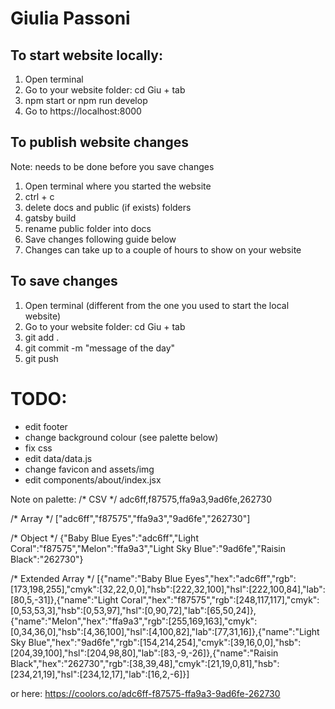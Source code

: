 # Giulia Passoni

## To start website locally:
1. Open terminal
2. Go to your website folder: cd Giu + tab
3. npm start or npm run develop
4. Go to https://localhost:8000

## To publish website changes
Note: needs to be done before you save changes
1. Open terminal where you started the website
2. ctrl + c
3. delete docs and public (if exists) folders
4. gatsby build
5. rename public folder into docs
6. Save changes following guide below
7. Changes can take up to a couple of hours to show on your website

## To save changes
1. Open terminal (different from the one you used to start the local website)
2. Go to your website folder: cd Giu + tab
3. git add .
4. git commit -m "message of the day"
5. git push

# TODO:
- edit footer 
- change background colour (see palette below) 
- fix css  
- edit data/data.js  
- change favicon and assets/img
- edit components/about/index.jsx


Note on palette:
/* CSV */
adc6ff,f87575,ffa9a3,9ad6fe,262730

/* Array */
["adc6ff","f87575","ffa9a3","9ad6fe","262730"]

/* Object */
{"Baby Blue Eyes":"adc6ff","Light Coral":"f87575","Melon":"ffa9a3","Light Sky Blue":"9ad6fe","Raisin Black":"262730"}

/* Extended Array */
[{"name":"Baby Blue Eyes","hex":"adc6ff","rgb":[173,198,255],"cmyk":[32,22,0,0],"hsb":[222,32,100],"hsl":[222,100,84],"lab":[80,5,-31]},{"name":"Light Coral","hex":"f87575","rgb":[248,117,117],"cmyk":[0,53,53,3],"hsb":[0,53,97],"hsl":[0,90,72],"lab":[65,50,24]},{"name":"Melon","hex":"ffa9a3","rgb":[255,169,163],"cmyk":[0,34,36,0],"hsb":[4,36,100],"hsl":[4,100,82],"lab":[77,31,16]},{"name":"Light Sky Blue","hex":"9ad6fe","rgb":[154,214,254],"cmyk":[39,16,0,0],"hsb":[204,39,100],"hsl":[204,98,80],"lab":[83,-9,-26]},{"name":"Raisin Black","hex":"262730","rgb":[38,39,48],"cmyk":[21,19,0,81],"hsb":[234,21,19],"hsl":[234,12,17],"lab":[16,2,-6]}]

or here: https://coolors.co/adc6ff-f87575-ffa9a3-9ad6fe-262730